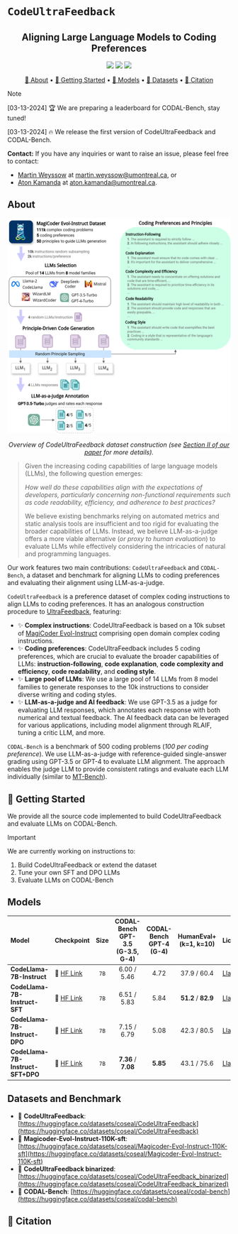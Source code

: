 # `CodeUltraFeedback`
<div align="center">

## **Aligning Large Language Models to Coding Preferences**

</div>

<p align="center">
    <a href="https://openreview.net/forum?id=1qvx610Cu7"><img src="https://img.shields.io/badge/ArXiV-ICSE'25-a55fed.svg"></a>
    <a href="https://huggingface.co/datasets/coseal/CodeUltraFeedback"><img src="https://img.shields.io/badge/🤗%20Hugging%20Face-CodeUltraFeedback-%23ff8811.svg"></a>
    <a href="https://github.com/martin-wey/CodeUltraFeedback/blob/main/LICENSE"><img src="https://img.shields.io/github/license/martin-wey/CodeUltraFeedback"></a>
</p>

<p align="center">
    <a href="#-about">🤔 About</a> •
    <a href="#-getting-started">🚀 Getting Started</a> •
    <a href="#-models">🧠 Models</a> •
    <a href="#-datasets-and-benchmark">🤗 Datasets</a> •
    <a href="#-citation">📝 Citation</a>
</p>

> [!NOTE]
> 
> [03-13-2024] 🏆 We are preparing a leaderboard for CODAL-Bench, stay tuned!
>
> [03-13-2024] 🔥 We release the first version of CodeUltraFeedback and CODAL-Bench.

**Contact:** If you have any inquiries or want to raise an issue, please feel free to contact:
- [Martin Weyssow](https://martin-wey.github.io/) at [martin.weyssow@umontreal.ca](mailto:martin.weyssow@umontreal.ca), or
- [Aton Kamanda](https://atonkamanda.github.io/) at [aton.kamanda@umontreal.ca](mailto:aton.kamanda@umontreal.ca).

## About

<div align="center">

![Overview of CodeUltraFeedback](assets/CodeUltraFeedback.svg)

_Overview of CodeUltraFeedback dataset construction (see [Section II of our paper]() for more details)._
</div>

> Given the increasing coding capabilities of large language models (LLMs), the following question emerges:
> 
> _How well do these capabilities align with the expectations of developers, particularly concerning non-functional requirements such as code readability, efficiency, and adherence to best practices?_
>
> We believe existing benchmarks relying on automated metrics and static analysis tools are insufficient and too rigid for evaluating the broader capabilities of LLMs. 
> Instead, we believe LLM-as-a-judge offers a more viable alternative (_or proxy to human evaluation_) to evaluate LLMs while effectively considering the intricacies of natural and programming languages.

Our work features two main contributions: `CodeUltraFeedback` and `CODAL-Bench`, a dataset and benchmark for aligning LLMs to coding preferences and evaluating their alignment using LLM-as-a-judge.

`CodeUltraFeedback` is a preference dataset of complex coding instructions to align LLMs to coding preferences. 
It has an analogous construction procedure to [UltraFeedback](https://github.com/OpenBMB/UltraFeedback), featuring:

* ✨ **Complex instructions**: CodeUltraFeedback is based on a 10k subset of [MagiCoder Evol-Instruct](https://huggingface.co/datasets/ise-uiuc/Magicoder-Evol-Instruct-110K) comprising open domain complex coding instructions.
* ✨ **Coding preferences**: CodeUltraFeedback includes 5 coding preferences, which are crucial to evaluate the broader capabilities of LLMs: **instruction-following**, **code explanation**, **code complexity and efficiency**, **code readability**, and **coding style**.
* ✨ **Large pool of LLMs**: We use a large pool of 14 LLMs from 8 model families to generate responses to the 10k instructions to consider diverse writing and coding styles.
* ✨ **LLM-as-a-judge and AI feedback**: We use GPT-3.5 as a judge for evaluating LLM responses, which annotates each response with both numerical and textual feedback. The AI feedback data can be leveraged for various applications, including model alignment through RLAIF, tuning a critic LLM, and more.

`CODAL-Bench` is a benchmark of 500 coding problems (_100 per coding preference_). We use LLM-as-a-judge with reference-guided single-answer grading using GPT-3.5 or GPT-4 to evaluate LLM alignment. 
The approach enables the judge LLM to provide consistent ratings and evaluate each LLM individually (similar to [MT-Bench](https://github.com/lm-sys/FastChat/tree/main/fastchat/llm_judge)). 

## 🚀 Getting Started 

We provide all the source code implemented to build CodeUltraFeedback and evaluate LLMs on CODAL-Bench.

> [!IMPORTANT]
> 
> We are currently working on instructions to:
> 1. Build CodeUltraFeedback or extend the dataset
> 2. Tune your own SFT and DPO LLMs
> 3. Evaluate LLMs on CODAL-Bench

## Models

| Model                             | Checkpoint                                                                      | Size | CODAL-Bench GPT-3.5<br/>(G-3.5, G-4) | CODAL-Bench GPT-4 <br/>(G-4) | HumanEval+<br/>(k=1, k=10) | License                                      |
|:----------------------------------|:--------------------------------------------------------------------------------|:----:|:------------------------------------:|:----------------------------:|:--------------------------:|:---------------------------------------------|
| **CodeLlama-7B-Instruct**         | 🤗 [HF Link](https://huggingface.co/codellama/CodeLlama-7b-Instruct-hf)         | `7B` |             6.00 / 5.46              |             4.72             |        37.9 / 60.4         | [Llama2](https://ai.meta.com/llama/license/) |
| **CodeLlama-7B-Instruct-SFT**     | 🤗 [HF Link](https://huggingface.co/coseal/CodeLlama-7B-Instruct-sft-qlora)     | `7B` |             6.51 / 5.83              |             5.84             |    **51.2** / **82.9**     | [Llama2](https://ai.meta.com/llama/license/) |
| **CodeLlama-7B-Instruct-DPO**     | 🤗 [HF Link](https://huggingface.co/coseal/CodeLlama-7B-Instruct-dpo-qlora)     | `7B` |             7.15 / 6.79              |             5.08             |        42.3 / 80.5         | [Llama2](https://ai.meta.com/llama/license/) |
| **CodeLlama-7B-Instruct-SFT+DPO** | 🤗 [HF Link](https://huggingface.co/coseal/CodeLlama-7B-Instruct-sft-dpo-qlora) | `7B` |         **7.36** / **7.08**          |           **5.85**           |        43.1 / 75.6         | [Llama2](https://ai.meta.com/llama/license/) |

##  Datasets and Benchmark
- 🤗 **CodeUltraFeedback**: [https://huggingface.co/datasets/coseal/CodeUltraFeedback](https://huggingface.co/datasets/coseal/CodeUltraFeedback)
- 🤗 **Magicoder-Evol-Instruct-110K-sft**: [https://huggingface.co/datasets/coseal/Magicoder-Evol-Instruct-110K-sft](https://huggingface.co/datasets/coseal/Magicoder-Evol-Instruct-110K-sft)
- 🤗 **CodeUltraFeedback binarized**: [https://huggingface.co/datasets/coseal/CodeUltraFeedback_binarized](https://huggingface.co/datasets/coseal/CodeUltraFeedback_binarized)
- 🤗 **CODAL-Bench**: [https://huggingface.co/datasets/coseal/codal-bench](https://huggingface.co/datasets/coseal/codal-bench)

## 📝 Citation

